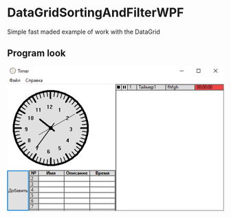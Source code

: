 # DataGridSortingAndFilterWPF

Simple fast maded example of work with the DataGrid

## Program look

![Image alt](https://github.com/ClassZak/Timer/raw/TableBrunch/Timer/Picture2.png)
